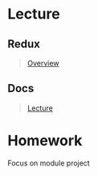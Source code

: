 # Lecture

## Redux

> [Overview](https://redux.js.org/introduction/getting-started)

## Docs

> [Lecture](https://docs.google.com/document/d/1e7MamLm0J2mZE3XKHAK0vFUFiLk77xfu2Z3RffTosso/edit?usp=sharing)

# Homework

Focus on module project
